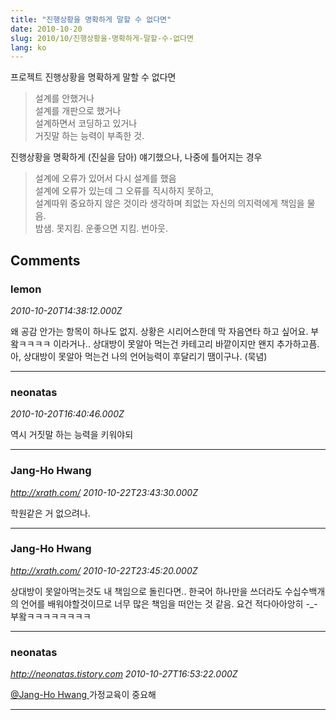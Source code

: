 ```yaml
---
title: "진행상황을 명확하게 말할 수 없다면"
date: 2010-10-20
slug: 2010/10/진행상황을-명확하게-말할-수-없다면
lang: ko
---
```


프로젝트 진행상황을 명확하게 말할 수 없다면

> 설계를 안했거나  
> 설계를 개판으로 했거나  
> 설계하면서 코딩하고 있거나  
> 거짓말 하는 능력이 부족한 것.  

진행상황을 명확하게 (진실을 담아) 얘기했으나, 나중에 틀어지는 경우

> 설계에 오류가 있어서 다시 설계를 했음  
> 설계에 오류가 있는데 그 오류를 직시하지 못하고,  
> 설계따위 중요하지 않은 것이라 생각하며 죄없는 자신의 의지력에게 책임을 물음.  
> 밤샘. 못지킴. 운좋으면 지킴. 번아웃.

## Comments

### lemon
*2010-10-20T14:38:12.000Z*

왜 공감 안가는 항목이 하나도 없지.
상황은 시리어스한데 막 자음연타 하고 싶어요.
부왘ㅋㅋㅋㅋ  이라거나..
상대방이 못알아 먹는건 카테고리 바깥이지만 왠지 추가하고픔.
아, 상대방이 못알아 먹는건 나의 언어능력이 후달리기 땜이구나. (묵념)

---

### neonatas
*2010-10-20T16:40:46.000Z*

역시 거짓말 하는 능력을 키워야되

---

### Jang-Ho Hwang
*http://xrath.com/*
*2010-10-22T23:43:30.000Z*

학원같은 거 없으려나.

---

### Jang-Ho Hwang
*http://xrath.com/*
*2010-10-22T23:45:20.000Z*

상대방이 못알아먹는것도 내 책임으로 돌린다면.. 한국어 하나만을 쓰더라도 수십수백개의 언어를 배워야할것이므로 너무 많은 책임을 떠안는 것 같음. 요건 적다아아앙히 -_-
부왘ㅋㅋㅋㅋㅋㅋㅋㅋ

---

### neonatas
*http://neonatas.tistory.com*
*2010-10-27T16:53:22.000Z*

[@Jang-Ho Hwang  ](#comment-6503) 
가정교육이 중요해

---

